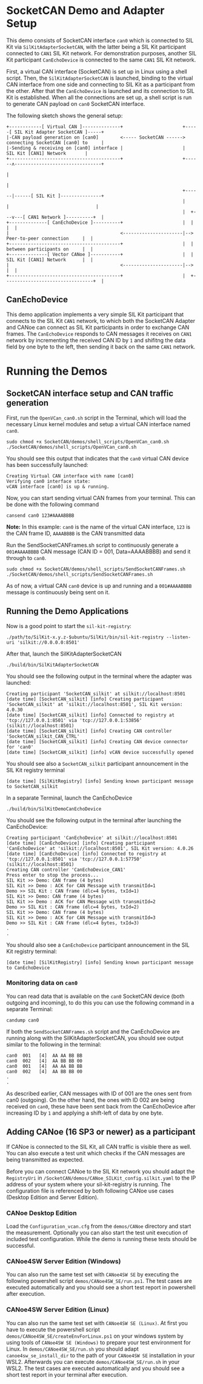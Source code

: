 ﻿# SocketCAN Demo and Adapter Setup
This demo consists of SocketCAN interface `can0` which is connected to SIL Kit via `SilKitAdapterSocketCAN`, with the latter being a SIL Kit participant connected to `CAN1` SIL Kit network. 
For demonstration purposes, another SIL Kit participant `CanEchoDevice` is connected to the same `CAN1` SIL Kit network.   

First, a virtual CAN interface (SocketCAN) is set up in Linux using a shell script. Then, the `SilKitAdapterSocketCAN` is launched, binding to the virtual CAN interface from one side and connecting to SIL Kit as a participant from the other. 
After that the `CanEchoDevice` is launched and its connection to SIL Kit is established. 
When all the connections are set up, a shell script is run to generate CAN payload on `can0` SocketCAN interface. 

The following sketch shows the general setup: 

    +------------[ Virtual CAN ]--------------+                      +-----[ SIL Kit Adapter SocketCAN ]-----+
    |-CAN payload generation on [can0]        <----- SocketCAN ------>    connecting SocketCAN [can0] to     |
    |-Sending & receiving on [can0] interface |                      |          SIL Kit [CAN1] Network       |
    +-----------------------------------------+                      +------ʌ--------------------------------+
                                                                            |            
                                                                            |           
                                                                     +------|------[ SIL Kit ]---------------+
                                                                     |      |                                |
                                                                     |  +---v---[ CAN1 Network ]----------+  |
    +--------------[ CanEchoDevice ]----------+                      |  |                                 |  |
    |                                         <----------------------|-->     Peer-to-peer connection     |  |
    +-----------------------------------------+                      |  |     between participants on     |  |
    +--------------[ Vector CANoe ]-----------+                      |  |     SIL Kit [CAN1] Network      |  |
    |                                         <----------------------|-->                                 |  |
    +-----------------------------------------+                      |  +---------------------------------+  |

## CanEchoDevice

This demo application implements a very simple SIL Kit participant that connects to the SIL Kit `CAN1` network, to which both the SocketCAN Adapter and CANoe can connect as SIL Kit 
participants in order to exchange CAN frames. The `CanEchoDevice` responds to CAN messages it receives on `CAN1` network by incrementing the received CAN ID by `1` and shifitng the data field by one byte to the left, then sending it back on the same `CAN1` network.

# Running the Demos

## SocketCAN interface setup and CAN traffic generation
First, run the `OpenVCan_can0.sh` script in the Terminal, which will load the necessary Linux kernel modules and setup a virtual CAN interface named `can0`.

    sudo chmod +x SocketCAN/demos/shell_scripts/OpenVCan_can0.sh
    ./SocketCAN/demos/shell_scripts/OpenVCan_can0.sh

You should see this output that indicates that the `can0` virtual CAN device has been successfully launched:
    
    Creating Virtual CAN interface with name [can0]
    Verifying can0 interface state:
    vCAN interface [can0] is up & running.

Now, you can start sending virtual CAN frames from your terminal. 
This can be done with the following command
    
    cansend can0 123#AAAABBBB

**Note:** In this example: `can0` is the name of the virtual CAN interface, `123` is the CAN frame ID, `AAAABBBB` is the CAN transmitted data

Run the SendSocketCANFrames.sh script to continuously generate a `001#AAAABBBB` CAN message (CAN ID = 001, Data=AAAABBBB) and send it through to `can0`.

    sudo chmod +x SocketCAN/demos/shell_scripts/SendSocketCANFrames.sh
    ./SocketCAN/demos/shell_scripts/SendSocketCANFrames.sh

As of now, a virtual CAN `can0` device is up and running and a `001#AAAABBBB` message is continuously being sent on it.

## Running the Demo Applications

Now is a good point to start the `sil-kit-registry`:

    ./path/to/SilKit-x.y.z-$ubuntu/SilKit/bin/sil-kit-registry --listen-uri 'silkit://0.0.0.0:8501'

After that, launch the SilKitAdapterSocketCAN

    ./build/bin/SilKitAdapterSocketCAN

You should see the following output in the terminal where the adapter was launched: 

    Creating participant 'SocketCAN_silkit' at silkit://localhost:8501
    [date time] [SocketCAN_silkit] [info] Creating participant 'SocketCAN_silkit' at 'silkit://localhost:8501', SIL Kit version: 4.0.30
    [date time] [SocketCAN_silkit] [info] Connected to registry at 'tcp://127.0.0.1:8501' via 'tcp://127.0.0.1:53856' (silkit://localhost:8501)
    [date time] [SocketCAN_silkit] [info] Creating CAN controller 'SocketCAN_silkit_CAN_CTRL'
    [date time] [SocketCAN_silkit] [info] Creating CAN device connector for 'can0'
    [date time] [SocketCAN_silkit] [info] vCAN device successfully opened


You should see also a `SocketCAN_silkit` participant announcement in the SIL Kit registry terminal

    [date time] [SilKitRegistry] [info] Sending known participant message to SocketCAN_silkit

In a separate Terminal, launch the CanEchoDevice

    ./build/bin/SilKitDemoCanEchoDevice

You should see the following output in the terminal after launching the CanEchoDevice:

    Creating participant 'CanEchoDevice' at silkit://localhost:8501
    [date time] [CanEchoDevice] [info] Creating participant 'CanEchoDevice' at 'silkit://localhost:8501', SIL Kit version: 4.0.26
    [date time] [CanEchoDevice] [info] Connected to registry at 'tcp://127.0.0.1:8501' via 'tcp://127.0.0.1:57750' (silkit://localhost:8501)
    Creating CAN controller 'CanEchoDevice_CAN1'
    Press enter to stop the process...
    SIL Kit >> Demo: CAN frame (4 bytes)
    SIL Kit >> Demo : ACK for CAN Message with transmitId=1
    Demo >> SIL Kit : CAN frame (dlc=4 bytes, txId=1)
    SIL Kit >> Demo: CAN frame (4 bytes)
    SIL Kit >> Demo : ACK for CAN Message with transmitId=2
    Demo >> SIL Kit : CAN frame (dlc=4 bytes, txId=2)
    SIL Kit >> Demo: CAN frame (4 bytes)
    SIL Kit >> Demo : ACK for CAN Message with transmitId=3
    Demo >> SIL Kit : CAN frame (dlc=4 bytes, txId=3)
    . 
    . 

You should also see a `CanEchoDevice` participant announcement in the SIL Kit registry terminal:

    [date time] [SilKitRegistry] [info] Sending known participant message to CanEchoDevice


### Monitoring data on `can0` 
You can read data that is available on the `can0` SocketCAN device (both outgoing and incoming), to do this you can use the following command in a separate Terminal:

    candump can0

If both the `SendSocketCANFrames.sh` script and the CanEchoDevice are running along with the SilKitAdapterSocketCAN, you should see output similar to the following in the terminal:
    
    can0  001   [4]  AA AA BB BB
    can0  002   [4]  AA BB BB 00
    can0  001   [4]  AA AA BB BB
    can0  002   [4]  AA BB BB 00
    . 
    .

As described earlier, CAN messages with ID of 001 are the ones sent from can0 (outgoing). On the other hand, the ones with ID 002 are being received on `can0`, these have been sent back from the CanEchoDevice after increasing ID by `1` and applying a shift-left of data by one byte. 


## Adding CANoe (16 SP3 or newer) as a participant
If CANoe is connected to the SIL Kit, all CAN traffic is visible there as well. You can also execute a test unit which checks if the CAN messages are being transmitted as expected.

Before you can connect CANoe to the SIL Kit network you should adapt the `RegistryUri` in `/SocketCAN/demos/CANoe_SILKit_config.silkit.yaml` to the IP address of your system where your sil-kit-registry is running. 
The configuration file is referenced by both following CANoe use cases (Desktop Edition and Server Edition).

### CANoe Desktop Edition
Load the `Configuration_vcan.cfg` from the `demos/CANoe` directory and start the measurement. Optionally you can also start the test unit execution of included test configuration.
While the demo is running these tests should be successful.

### CANoe4SW Server Edition (Windows)
You can also run the same test set with `CANoe4SW SE` by executing the following powershell script `demos/CANoe4SW_SE/run.ps1`. 
The test cases are executed automatically and you should see a short test report in powershell after execution.

### CANoe4SW Server Edition (Linux)
You can also run the same test set with `CANoe4SW SE (Linux)`. At first you have to execute the powershell script `demos/CANoe4SW_SE/createEnvForLinux.ps1` on your windows system by using tools of `CANoe4SW SE (Windows)` to prepare your test environment for Linux. 
In `demos/CANoe4SW_SE/run.sh` you should adapt `canoe4sw_se_install_dir` to the path of your `CANoe4SW SE` installation in your WSL2. Afterwards you can execute `demos/CANoe4SW_SE/run.sh` in your WSL2. The test cases are executed automatically and you should see a short test report in your terminal after execution.

